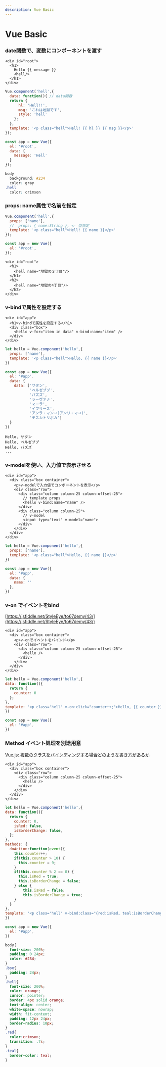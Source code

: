 ```yaml
---
description: Vue Basic
---
```


# Vue Basic

### date関数で、変数にコンポーネントを渡す

```markup
<div id="root">
  <h1>
    Hello {{ message }}
    <hell/>
  </h1>
</div>
```

```javascript
Vue.component('hell',{
  data: function(){ // data関数
  return {
      hl: 'Hell!!',
      msg: 'これは地獄です',
      style: 'hell'
    };
  },
  template: '<p class="hell">Hell! {{ hl }} {{ msg }}</p>'
});

const app = new Vue({
  el: '#root',
  data: {
    message: 'Hell'
  }
});
```

```css
body
  background: #234
  color: gray
.hell
  color: crimson
```

### props: name属性で名前を指定

```javascript
Vue.component('hell',{
  props: ['name'],
  //  props: { name:String }, <- 型指定
  template: '<p class="hell">Hell! {{ name }}</p>'
});

const app = new Vue({
  el: '#root',
});
```

```markup
<div id="root">
  <h1>
    <hell name="地獄の３丁目"/>    
  </h1>
  <h2>
    <hell name="地獄の4丁目"/>    
  </h2>
</div>
```

### v-bindで属性を設定する

```markup
<div id="app">
  <h1>v-bindで属性を設定する</h1>
  <div class="box">
    <hello v-for="item in data" v-bind:name="item" />
  </div>
</div>
```

```javascript
let hello = Vue.component('hello',{
  props: ['name'],
  template: '<p class="hell">Hello, {{ name }}</p>'
})

const app = new Vue({
  el: '#app',
  data: {
    data: ['サタン',
           'ベルゼブブ',
           'パズズ',
           'ラーヴァナ',
           'マーラ',
           'イブリース',
           'アンラ・マンユ(アンリ・マユ)',
           'テスカトリポカ']
  }
})
```

```markup
Hello, サタン
Hello, ベルゼブブ
Hello, パズズ
...
```

### v-modelを使い、入力値で表示させる

```markup
<div id="app">
  <div class="box container">
    <p>v-modelで入力値でコンポーネントを表示</p>
    <div class="row">
      <div class="column column-25 column-offset-25">
        // template props
        <hello v-bind:name="name" />
      </div>
      <div class="column column-25">
        // v-model
        <input type="text" v-model="name">
      </div>
    </div>
  </div>
</div>
```

```javascript
let hello = Vue.component('hello',{
  props: ['name'],
  template: '<p class="hell">Hello, {{ name }}</p>'
})

const app = new Vue({
  el: '#app',
  data: {
    name: ''
  },
})
```

### v-on でイベントをbind

[https://jsfiddle.net/StyleEye/to67demy/43/](https://jsfiddle.net/StyleEye/to67demy/43/)

```markup
<div id="app">
  <div class="box container">
    <p>v-onでイベントをバインド</p>
    <div class="row">
      <div class="column column-25 column-offset-25">
        <hello />
      </div>
    </div>
  </div>
</div>
```

```javascript
let hello = Vue.component('hello',{
data: function(){
  return {
    counter: 0
  };
},
template: '<p class="hell" v-on:click="counter++;">Hello, {{ counter }}</p>'
})

const app = new Vue({
  el: '#app',
})
```

### Method イベント処理を別途用意

[Vue.js: 複数のクラスをバインディングする場合どのような書き方があるか](https://qiita.com/FumioNonaka/items/08ab308cf1e931d4b2eb)

```markup
<div id="app">
  <div class="box container">
    <div class="row">
      <div class="column column-25 column-offset-25">
        <hello />
      </div>
    </div>
  </div>
</div>
```

```javascript
let hello = Vue.component('hello',{
data: function(){
  return {
    counter: 0,
    isRed: false,
    isBorderChange: false,
  };
},
methods: {
  doAction:function(event){
    this.counter++;
    if(this.counter > 10) {
      this.counter = 0;
    }
    if(this.counter % 2 == 0) {
      this.isRed = true;
      this.isBorderChange = false;
    } else {
        this.isRed = false;
        this.isBorderChange = true;
    }
  }
},
template: '<p class="hell" v-bind:class="{red:isRed, teal:isBorderChange}" v-on:click="doAction">Clicked, {{ counter }}</p>'
})

const app = new Vue({
  el: '#app',
})
```

```css
body{
  font-size: 200%;
  padding: 0 24px;
  color: #234;
}
.box{
  padding: 24px;
}
.hell{
  font-size: 200%;
  color: orange;
  cursor: pointer;
  border: 4px solid orange;
  text-align: center;
  white-space: nowrap;
  width: fit-content;
  padding: 12px 24px;
  border-radius: 10px;
}
.red{
  color:crimson;
  transition: .7s;
}
.teal{
  border-color: teal;
}
```

